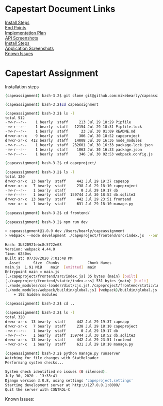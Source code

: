 # Capestart Document Links

[Install Steps](https://docs.google.com/document/d/1kcBjjft-5fayZuXwymx_wiW6CjgvYLKILt3ZDSqsaxQ/edit?usp=sharing) <br/>
[End Points](https://docs.google.com/document/d/1TKcqA4qNIOgHNeTCDWNAyv_WrnHRLo7Z6KYrJFomwUM/edit?usp=sharing) <br/>
[Implementation Plan](https://docs.google.com/document/d/15ku98IwYQ-HC6SAhITKwvS6HtcaCsnpRiDYdAkWzjUE/edit?usp=sharing) <br/>
[API Screenshots](https://docs.google.com/document/d/1pvyF8hxd4PHPj3ck4NqKKI3W0Tw9aU_LG0ibiuot_D0/edit?usp=sharing) <br/>
[Install Steps](https://docs.google.com/document/d/1kcBjjft-5fayZuXwymx_wiW6CjgvYLKILt3ZDSqsaxQ/edit?usp=sharing) <br/>
[Application Screenshots](https://docs.google.com/document/d/1uwOYfX2AIHHrfD6qOU9qHAnGaN6ktV7PGSBc4R8q8-E/edit?usp=sharing) <br/>
[Known Issues](https://docs.google.com/document/d/1FD2uisk3iDfrPp8AgeU6p1XQsL39_MAEJ0yg7-PhOo0/edit?usp=sharing)

# Capestart Assignment

Installation steps

```sh
(capeassignment) bash-3.2$ git clone git@github.com:mikebearly/capeassignment.git

(capeassignment) bash-3.2$cd capeassignment

(capeassignment) bash-3.2$ ls -l
total 512
-rw-r--r--    1 bearly  staff     213 Jul 29 18:29 Pipfile
-rw-r--r--    1 bearly  staff   12154 Jul 29 18:31 Pipfile.lock
-rw-r--r--    1 bearly  staff      23 Jul 30 01:09 README.md
drwxr-xr-x    9 bearly  staff     306 Jul 30 18:52 capeproject
drwxr-xr-x  412 bearly  staff   14008 Jul 30 16:36 node_modules
-rw-r--r--    1 bearly  staff  232601 Jul 30 16:33 package-lock.json
-rw-r--r--    1 bearly  staff    1063 Jul 30 16:33 package.json
-rw-r--r--    1 bearly  staff     346 Jul 30 02:53 webpack.config.js
 
(capeassignment) bash-3.2$ cd capeproject/
 
(capeassignment) bash-3.2$ ls -l
total 320
drwxr-xr-x  13 bearly  staff     442 Jul 29 19:37 capeapp
drwxr-xr-x   7 bearly  staff     238 Jul 29 18:10 capeproject
-rw-r--r--   1 bearly  staff       0 Jul 29 19:17 db
-rw-r--r--   1 bearly  staff  159744 Jul 30 18:52 db.sqlite3
drwxr-xr-x  13 bearly  staff     442 Jul 29 23:51 frontend
-rwxr-xr-x   1 bearly  staff     631 Jul 29 18:10 manage.py
 
(capeassignment) bash-3.2$ cd frontend/
 
(capeassignment) bash-3.2$ npm run dev
 
> capeassignment@1.0.0 dev /Users/bearly/capeassignment
> webpack --mode development ./capeproject/frontend/src/index.js  --output ./capeproject/frontend/static/frontend/main.js
 
Hash: 3b320921ebc8c5722e68
Version: webpack 4.44.0
Time: 6230ms
Built at: 07/30/2020 7:01:48 PM
  Asset      Size  Chunks             Chunk Names
main.js  1.91 MiB    main  [emitted]  main
Entrypoint main = main.js
[./capeproject/frontend/src/index.js] 35 bytes {main} [built]
[./capeproject/frontend/static/index.css] 531 bytes {main} [built]
[./node_modules/css-loader/dist/cjs.js!./capeproject/frontend/static/index.css] 1.49 KiB {main} [built]
[./node_modules/webpack/buildin/global.js] (webpack)/buildin/global.js 472 bytes {main} [built]
    + 192 hidden modules
 
(capeassignment) bash-3.2$ cd ..
 
(capeassignment) bash-3.2$ ls -l
total 320
drwxr-xr-x  13 bearly  staff     442 Jul 29 19:37 capeapp
drwxr-xr-x   7 bearly  staff     238 Jul 29 18:10 capeproject
-rw-r--r--   1 bearly  staff       0 Jul 29 19:17 db
-rw-r--r--   1 bearly  staff  159744 Jul 30 18:52 db.sqlite3
drwxr-xr-x  13 bearly  staff     442 Jul 29 23:51 frontend
-rwxr-xr-x   1 bearly  staff     631 Jul 29 18:10 manage.py
 
(capeassignment) bash-3.2$ python manage.py runserver
Watching for file changes with StatReloader
Performing system checks...
 
System check identified no issues (0 silenced).
July 30, 2020 - 13:33:41
Django version 3.0.8, using settings 'capeproject.settings'
Starting development server at http://127.0.0.1:8000/
Quit the server with CONTROL-C

```

Known Issues:


